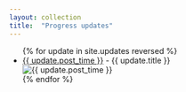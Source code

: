 ```yaml
---
layout: collection
title:  "Progress updates"
---
```

<ul>
  {% for update in site.updates reversed  %}
    <li>
      <a href="{{ update.url }}">{{ update.post_time }}</a>
      - {{ update.title }} <br>
       <img src="{{ update.feature_image_path }}" alt="{{ update.post_time }}"> 
    </li>
  {% endfor %}
</ul>
